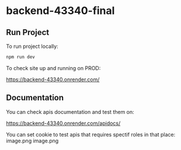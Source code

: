 # backend-43340-final

## Run Project

To run project locally:

```bash
npm run dev
```

To check site up and running on PROD:

https://backend-43340.onrender.com/

## Documentation

You can check apis documentation and test them on:

https://backend-43340.onrender.com/apidocs/

You can set cookie to test apis that requires spectif roles in that place:
image.png
image.png
